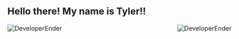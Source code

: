 ## Hello there! My name is Tyler!!

<p align="left"><img align="left" src="https://github-readme-stats.vercel.app/api?username=DeveloperEnder&show_icons=true&locale=en&layout=compact&theme=radical&count_private=true" alt="DeveloperEnder" /></p>
 <p><img align="right" src="https://github-readme-streak-stats.herokuapp.com/?user=DeveloperEnder&theme=radical" alt="DeveloperEnder" /></p>
